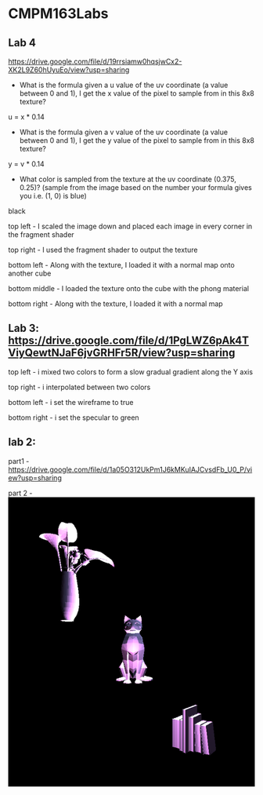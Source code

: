 # CMPM163Labs

## Lab 4 

https://drive.google.com/file/d/19rrsiamw0hqsjwCx2-XK2L9Z60hUyuEo/view?usp=sharing

- What is the formula given a u value of the uv coordinate (a value between 0 and 1), I get the x value of the pixel to sample from in this 8x8 texture?

u = x * 0.14

- What is the formula given a v value of the uv coordinate (a value between 0 and 1), I get the y value of the pixel to sample from in this 8x8 texture?

y = v * 0.14

- What color is sampled from the texture at the uv coordinate (0.375, 0.25)? (sample from the image based on the number your formula gives you i.e. (1, 0) is blue)

black

top left - I scaled the image down and placed each image in every corner in the fragment shader

top right - I used the fragment shader to output the texture 

bottom left -  Along with the texture, I loaded it with a normal map onto another cube

bottom middle - I loaded the texture onto the cube with the phong material 

bottom right - Along with the texture, I loaded it with a normal map

## Lab 3: https://drive.google.com/file/d/1PgLWZ6pAk4TViyQewtNJaF6jvGRHFr5R/view?usp=sharing

top left - i mixed two colors to form a slow gradual gradient along the Y axis

top right - i interpolated between two colors 

bottom left - i set the wireframe to true 

bottom right - i set the specular to green 

## lab 2:

part1 - https://drive.google.com/file/d/1a05O312UkPm1J6kMKuIAJCvsdFb_U0_P/view?usp=sharing

part 2 - ![](lab2/part2screenshot.png)
